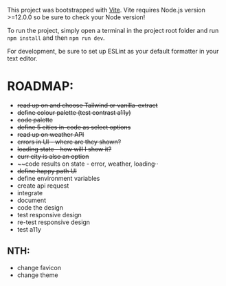 This project was bootstrapped with [Vite](https://vitejs.dev/). Vite requires Node.js version >=12.0.0 so be sure to check your Node version!

To run the project, simply open a terminal in the project root folder and run `npm install` and then `npm run dev`.

For development, be sure to set up ESLint as your default formatter in your text editor.

# ROADMAP:

- ~~read up on and choose Tailwind or vanilla-extract~~
- ~~define colour palette (test contrast a11y)~~
- ~~code palette~~
- ~~define 5 cities in-code as select options~~
- ~~read up on weather API~~
- ~~errors in UI - where are they shown?~~
- ~~loading state - how will I show it?~~
- ~~curr city is also an option~~
- ~~code results on state - error, weather, loading··
- ~~define happy path UI~~
- define environment variables
- create api request
- integrate
- document
- code the design
- test responsive design
- re-test responsive design
- test a11y

## NTH:

- change favicon
- change theme
